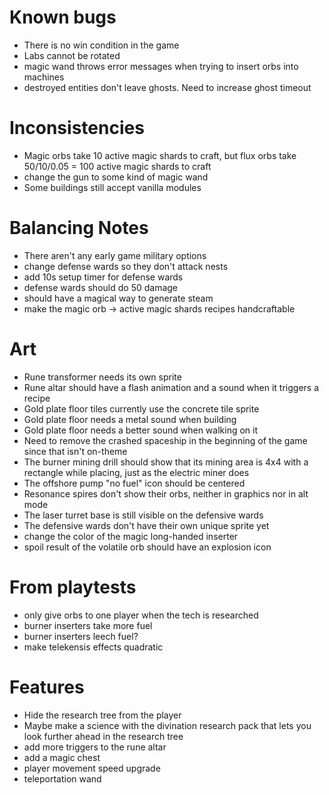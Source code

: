 # Known bugs

* There is no win condition in the game
* Labs cannot be rotated
* magic wand throws error messages when trying to insert orbs into machines
* destroyed entities don't leave ghosts. Need to increase ghost timeout

# Inconsistencies

* Magic orbs take 10 active magic shards to craft, but flux orbs take 50/10/0.05 = 100 active magic shards to craft
* change the gun to some kind of magic wand
* Some buildings still accept vanilla modules

# Balancing Notes

* There aren't any early game military options
* change defense wards so they don't attack nests
* add 10s setup timer for defense wards
* defense wards should do 50 damage
* should have a magical way to generate steam
* make the magic orb -> active magic shards recipes handcraftable

# Art

* Rune transformer needs its own sprite
* Rune altar should have a flash animation and a sound when it triggers a recipe
* Gold plate floor tiles currently use the concrete tile sprite
* Gold plate floor needs a metal sound when building
* Gold plate floor needs a better sound when walking on it
* Need to remove the crashed spaceship in the beginning of the game since that isn't on-theme
* The burner mining drill should show that its mining area is 4x4 with a rectangle while placing, just as the electric miner does
* The offshore pump "no fuel" icon should be centered
* Resonance spires don't show their orbs, neither in graphics nor in alt mode
* The laser turret base is still visible on the defensive wards
* The defensive wards don't have their own unique sprite yet
* change the color of the magic long-handed inserter
* spoil result of the volatile orb should have an explosion icon

# From playtests

* only give orbs to one player when the tech is researched
* burner inserters take more fuel
* burner inserters leech fuel?
* make telekensis effects quadratic

# Features

* Hide the research tree from the player
* Maybe make a science with the divination research pack that lets you look
  further ahead in the research tree
* add more triggers to the rune altar
* add a magic chest
* player movement speed upgrade
* teleportation wand
